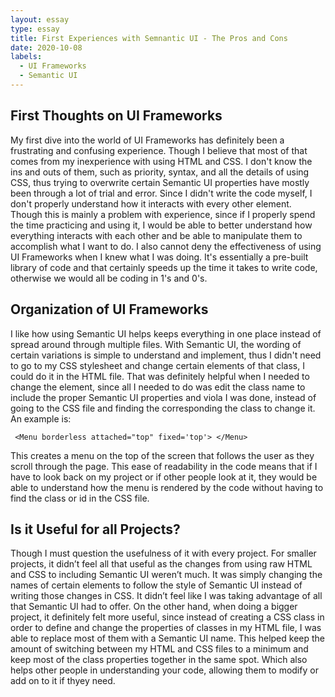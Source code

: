 ```yaml
---
layout: essay
type: essay
title: First Experiences with Semnantic UI - The Pros and Cons
date: 2020-10-08
labels:
  - UI Frameworks
  - Semantic UI
---
```


## First Thoughts on UI Frameworks
My first dive into the world of UI Frameworks has definitely been a frustrating and confusing experience. Though I believe that most of that comes from my inexperience with using HTML and CSS. I don't know the ins and outs of them, such as priority, syntax, and all the details of using CSS, thus trying to overwrite certain Semantic UI properties have mostly been through a lot of trial and error. Since I didn't write the code myself, I don't properly understand how it interacts with every other element. Though this is mainly a problem with experience, since if I properly spend the time practicing and using it, I would be able to better understand how everything interacts with each other and be able to manipulate them to accomplish what I want to do. I also cannot deny the effectiveness of using UI Frameworks when I knew what I was doing. It's essentially a pre-built library of code and that certainly speeds up the time it takes to write code, otherwise we would all be coding in 1's and 0's.  

## Organization of UI Frameworks
I like how using Semantic UI helps keeps everything in one place instead of spread around through multiple files. With Semantic UI, the wording of certain variations is simple to understand and implement, thus I didn't need to go to my CSS stylesheet and change certain elements of that class, I could do it in the HTML file. That was definitely helpful when I needed to change the element, since all I needed to do was edit the class name to include the proper Semantic UI properties and viola I was done, instead of going to the CSS file and finding the corresponding the class to change it. An example is:
```
 <Menu borderless attached="top" fixed='top'> </Menu>
```
This creates a menu on the top of the screen that follows the user as they scroll through the page. This ease of readability in the code means that if I have to look back on my project or if other people look at it, they would be able to understand how the menu is rendered by the code without having to find the class or id in the CSS file. 

## Is it Useful for all Projects?
Though I must question the usefulness of it with every project. For smaller projects, it didn’t feel all that useful as the changes from using raw HTML and CSS to including Semantic UI weren’t much. It was simply changing the names of certain elements to follow the style of Semantic UI instead of writing those changes in CSS. It didn’t feel like I was taking advantage of all that Semantic UI had to offer. On the other hand, when doing a bigger project, it definitely felt more useful, since instead of creating a CSS class in order to define and change the properties of classes in my HTML file, I was able to replace most of them with a Semantic UI name. This helped keep the amount of switching between my HTML and CSS files to a minimum and keep most of the class properties together in the same spot. Which also helps other people in understanding your code, allowing them to modify or add on to it if thyey need.
